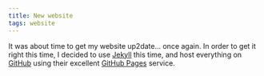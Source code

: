 ```yaml
---
title: New website
tags: website
---
```


It was about time to get my website up2date... once again. In order to get it right this
time, I decided to use [Jekyll](http://github.com/mojombo/jekyll) this time, and host
everything on [GitHub](http://github.com) using their excellent
[GitHub Pages](http://pages.github.com) service.
